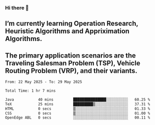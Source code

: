 ### Hi there 👋
## I’m currently learning Operation Research, Heuristic Algorithms and Appriximation Algorithms.
## The primary application scenarios are the Traveling Salesman Problem (TSP), Vehicle Routing Problem (VRP), and their variants.
<!--START_SECTION:waka-->

```txt
From: 22 May 2025 - To: 29 May 2025

Total Time: 1 hr 7 mins

Java           40 mins         ███████████████░░░░░░░░░░   60.25 %
TeX            25 mins         █████████▒░░░░░░░░░░░░░░░   37.31 %
HTML           0 secs          ▒░░░░░░░░░░░░░░░░░░░░░░░░   01.33 %
CSS            0 secs          ▒░░░░░░░░░░░░░░░░░░░░░░░░   01.00 %
OpenEdge ABL   0 secs          ░░░░░░░░░░░░░░░░░░░░░░░░░   00.11 %
```

<!--END_SECTION:waka-->
<!--
**Bookervsky/Bookervsky** is a ✨ _special_ ✨ repository because its `README.md` (this file) appears on your GitHub profile.

Here are some ideas to get you started:

- 🔭 I’m currently working on ...
- 🌱 I’m currently learning ...
- 👯 I’m looking to collaborate on ...
- 🤔 I’m looking for help with ...
- 💬 Ask me about ...
- 📫 How to reach me: ...
- 😄 Pronouns: ...
- ⚡ Fun fact: ...
-->

